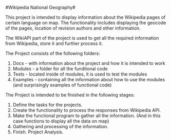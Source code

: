 #Wikipedia National Geography#

  This project is intended to display information about the Wikipedia pages of 
certain language on map. The functionality includes displaying the geocode of 
the pages, location of revision authors and other information.  

  The WikiAPI part of the project is used to get all the required information
from Wikipedia, store it and further process it.

  The Project consists of the following folders:
1. Docs - with information about the project and how it is intended to work
1. Modules - a folder for all the fundtional code
1. Tests - located inside of modules, it is used to test the modules
1. Examples - containing all the information about how to use the modules
(and surprisingly examples of functional code)

  The Project is intended to be finished in the following stages:
1. Define the tasks for the projects.
1. Create the functionality to process the responses from Wikipedia API.
1. Make the functional program to gather all the information. (And in this
case functions to display all the data on map)
1. Gathering and processing of the information.
1. Finish. Project Analysis.
